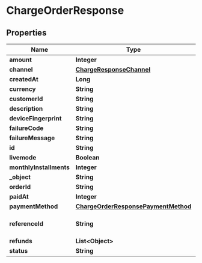 

# ChargeOrderResponse


## Properties

| Name | Type | Description | Notes |
|------------ | ------------- | ------------- | -------------|
|**amount** | **Integer** |  |  [optional] |
|**channel** | [**ChargeResponseChannel**](ChargeResponseChannel.md) |  |  [optional] |
|**createdAt** | **Long** |  |  [optional] |
|**currency** | **String** |  |  [optional] |
|**customerId** | **String** |  |  [optional] |
|**description** | **String** |  |  [optional] |
|**deviceFingerprint** | **String** |  |  [optional] |
|**failureCode** | **String** |  |  [optional] |
|**failureMessage** | **String** |  |  [optional] |
|**id** | **String** |  |  [optional] |
|**livemode** | **Boolean** |  |  [optional] |
|**monthlyInstallments** | **Integer** |  |  [optional] |
|**_object** | **String** |  |  [optional] |
|**orderId** | **String** |  |  [optional] |
|**paidAt** | **Integer** |  |  [optional] |
|**paymentMethod** | [**ChargeOrderResponsePaymentMethod**](ChargeOrderResponsePaymentMethod.md) |  |  [optional] |
|**referenceId** | **String** | Reference ID of the charge |  [optional] |
|**refunds** | **List&lt;Object&gt;** |  |  [optional] |
|**status** | **String** |  |  [optional] |



